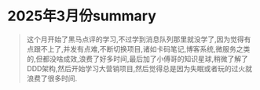 # 2025年3月份summary
> 这个月开始了黑马点评的学习,不过学到消息队列那里就没学了,因为觉得有点跟不上了,并发有点难,不断切换项目,诸如卡码笔记,博客系统,微服务之类的,但都没啥成效,浪费了好多时间,最后加了小傅哥的知识星球,稍微了解了DDD架构,然后开始学习大营销项目,然后觉得总是因为失眠或者玩的过火就浪费了很多时间.